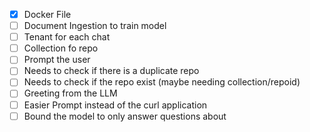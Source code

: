 
- [X] Docker File
- [ ] Document Ingestion to train model 
- [ ] Tenant for each chat
- [ ] Collection fo repo
- [ ] Prompt the user 
- [ ] Needs to check if there is a duplicate repo 
- [ ] Needs to check if the repo exist (maybe needing collection/repoid)
- [ ] Greeting from the LLM 
- [ ] Easier Prompt instead of the curl application
- [ ] Bound the model to only answer questions about 
